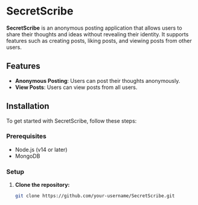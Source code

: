 # SecretScribe

**SecretScribe** is an anonymous posting application that allows users to share their thoughts and ideas without revealing their identity. It supports features such as creating posts, liking posts, and viewing posts from other users.

## Features

- **Anonymous Posting**: Users can post their thoughts anonymously.
- **View Posts**: Users can view posts from all users.

## Installation

To get started with SecretScribe, follow these steps:

### Prerequisites

- Node.js (v14 or later)
- MongoDB

### Setup

1. **Clone the repository:**

   ```bash
   git clone https://github.com/your-username/SecretScribe.git
